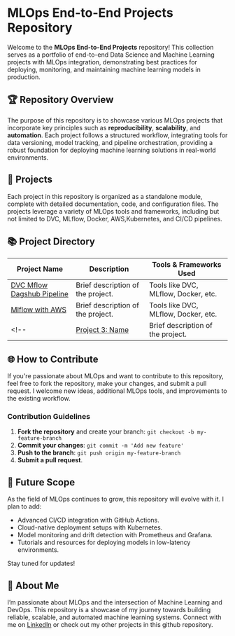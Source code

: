 
# MLOps End-to-End Projects Repository

Welcome to the **MLOps End-to-End Projects** repository! This collection serves as a portfolio of end-to-end Data Science and Machine Learning projects with MLOps integration, demonstrating best practices for deploying, monitoring, and maintaining machine learning models in production.

## 🏆 Repository Overview

The purpose of this repository is to showcase various MLOps projects that incorporate key principles such as **reproducibility**, **scalability**, and **automation**. Each project follows a structured workflow, integrating tools for data versioning, model tracking, and pipeline orchestration, providing a robust foundation for deploying machine learning solutions in real-world environments.

## 📂 Projects

Each project in this repository is organized as a standalone module, complete with detailed documentation, code, and configuration files. The projects leverage a variety of MLOps tools and frameworks, including but not limited to DVC, MLflow, Docker, AWS,Kubernetes, and CI/CD pipelines.


## 📚 Project Directory

| Project Name                   | Description                                                                                          | Tools & Frameworks Used                         |
|--------------------------------|------------------------------------------------------------------------------------------------------|-------------------------------------------------|
| [DVC Mflow Dagshub Pipeline](./DVC-Mlflow-Dagshub-Pipeline/) | Brief description of the project. | Tools like DVC, MLflow, Docker, etc.           |
| [Mlflow with AWS](./Mlflow-With-AWS/) | Brief description of the project. | Tools like DVC, MLflow, Docker, etc.           |
<!-- | [Project 3: Name](link-to-project) | Brief description of the project. | Tools like Airflow, Prefect, AWS Sagemaker, etc.| -->

## 🌐 How to Contribute

If you're passionate about MLOps and want to contribute to this repository, feel free to fork the repository, make your changes, and submit a pull request. I welcome new ideas, additional MLOps tools, and improvements to the existing workflow.

### Contribution Guidelines

1. **Fork the repository** and create your branch: `git checkout -b my-feature-branch`
2. **Commit your changes**: `git commit -m 'Add new feature'`
3. **Push to the branch**: `git push origin my-feature-branch`
4. **Submit a pull request**.

## 🚀 Future Scope

As the field of MLOps continues to grow, this repository will evolve with it. I plan to add:
- Advanced CI/CD integration with GitHub Actions.
- Cloud-native deployment setups with Kubernetes.
- Model monitoring and drift detection with Prometheus and Grafana.
- Tutorials and resources for deploying models in low-latency environments.

Stay tuned for updates!

## 👤 About Me

I’m passionate about MLOps and the intersection of Machine Learning and DevOps. This repository is a showcase of my journey towards building reliable, scalable, and automated machine learning systems. Connect with me on [LinkedIn](https://www.linkedin.com/in/susan-gautam/) or check out my other projects in this github repository.
